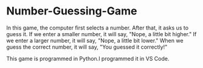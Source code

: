 # Number-Guessing-Game
In this game, the computer first selects a number. After that, it asks us to guess it. If we enter a smaller number, it will say, "Nope, a little bit higher." If we enter a larger number, it will say, "Nope, a little bit lower." When we guess the correct number, it will say, "You guessed it correctly!"

This game is programmed  in Python.I programmed it in VS Code.
